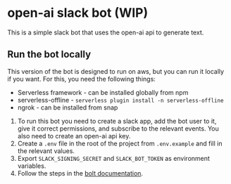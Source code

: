 # open-ai slack bot (WIP)

This is a simple slack bot that uses the open-ai api to generate text.

## Run the bot locally

This version of the bot is designed to run on aws, but you can run it locally if you want. For this, you need the following things:

- Serverless framework - can be installed globally from npm
- serverless-offline - `serverless plugin install -n serverless-offline`
- ngrok - can be installed from snap

1. To run this bot you need to create a slack app, add the bot user to it, give it correct permissions, and subscribe to the relevant events. You also need to create an open-ai api key.
2. Create a `.env` file in the root of the project from `.env.example` and fill in the relevant values.
3. Export `SLACK_SIGNING_SECRET` and `SLACK_BOT_TOKEN` as environment variables.
4. Follow the steps in the [bolt documentation](https://slack.dev/bolt-js/deployments/aws-lambda).
